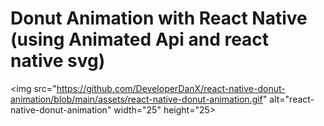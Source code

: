 # Donut Animation with React Native (using Animated Api and react native svg)

<img src="https://github.com/DeveloperDanX/react-native-donut-animation/blob/main/assets/react-native-donut-animation.gif" alt="react-native-donut-animation" width="25" height="25>

